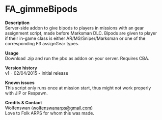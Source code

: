 FA_gimmeBipods
==

**Description**<br/>
Server-side addon to give bipods to players in missions with an gear assignment script, made before Marksman DLC. Bipods are given to player if their in-game class is either AR/MG/Sniper/Marksman or one of the corresponding F3 assignGear types.

**Usage**<br/>
Download .zip and run the pbo as addon on your server. Requires CBA.

**Version history**<br/>
v1 - 02/04/2015 - initial release<br/>

**Known issues**<br/>
This script only runs once at mission start, thus might not work properly with JIP or Respawn.

**Credits & Contact**<br/>
Wolfenswan (wolfenswanarps@gmail.com)<br/>
Love to Folk ARPS for whom this was made.